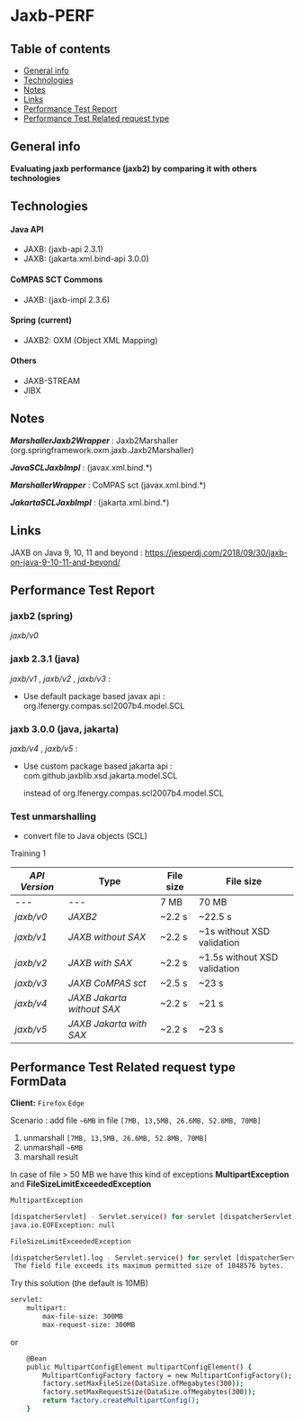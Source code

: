 # Jaxb-PERF

## Table of contents
* [General info](#general-info)
* [Technologies](#technologies)
* [Notes](#notes)
* [Links](#links)
* [Performance Test Report](#performance-test-report)
* [Performance Test Related request type](#performance-test-related-request-type-FormData)

## General info
**Evaluating jaxb performance (jaxb2) by comparing it with others technologies**

## Technologies
#### Java API
* JAXB: (jaxb-api 2.3.1)
* JAXB: (jakarta.xml.bind-api 3.0.0)
#### CoMPAS SCT Commons
* JAXB: (jaxb-impl 2.3.6) 
#### Spring (current)
* JAXB2: OXM (Object XML Mapping) 
#### Others
* JAXB-STREAM 
* JIBX 

## Notes

_**MarshallerJaxb2Wrapper**_  : Jaxb2Marshaller (org.springframework.oxm.jaxb.Jaxb2Marshaller)

_**JavaSCLJaxbImpl**_ : (javax.xml.bind.*)

_**MarshallerWrapper**_  : CoMPAS sct (javax.xml.bind.*)

_**JakartaSCLJaxbImpl**_  : (jakarta.xml.bind.*)
<!--
```bash
JavaSCLJaxbImpl implements JAXBUtil<SCL>
```
```bash
JakartaSCLJaxbImpl implements JAXBUtil<SCL>
```
```bash
public interface JAXBUtil<T extends Object> {
    byte[] marshal(T element);
    T unmarshal(String xml);
    T unmarshal(InputStream xml) throws IOException;
    T unmarshal(byte[] bytes) throws IOException;

    // SAX Utils
    String JAXP_SCHEMA_LANGUAGE = "http://java.sun.com/xml/jaxp/properties/schemaLanguage";
    String W3C_XML_SCHEMA = "http://www.w3.org/2001/XMLSchema";
    T unmarshalWithSAX(InputSource inputSource) throws ParserConfigurationException, SAXException, JAXBException, jakarta.xml.bind.JAXBException;
    T unmarshalWithSAX(InputStream inputStream) throws JAXBException, ParserConfigurationException, SAXException, jakarta.xml.bind.JAXBException;
    
    String getName();
}
```
-->

## Links
JAXB on Java 9, 10, 11 and beyond :
https://jesperdj.com/2018/09/30/jaxb-on-java-9-10-11-and-beyond/

## Performance Test Report

### **jaxb2** (spring)

_jaxb/v0_

### **jaxb 2.3.1** (java)

_jaxb/v1_ , _jaxb/v2_ , _jaxb/v3_  :

* Use default package based javax api : org.lfenergy.compas.scl2007b4.model.SCL

### **jaxb 3.0.0** (java, jakarta)

_jaxb/v4_ , _jaxb/v5_ :

* Use custom package based jakarta api : com.github.jaxblib.xsd.jakarta.model.SCL

    instead of org.lfenergy.compas.scl2007b4.model.SCL
### Test unmarshalling
* convert file to Java objects (SCL)

Training 1

_API Version_ | Type                    | File size | File size
---           | ---                     |    ---    | ---
---           | ---                     |  7 MB   | 70 MB
_jaxb/v0_ | *JAXB2*                     | ~2.2 s    | ~22.5 s
_jaxb/v1_ | *JAXB without SAX*          | ~2.2 s    | ~1s without XSD validation
_jaxb/v2_ | *JAXB with SAX*             | ~2.2 s    | ~1.5s without XSD validation
_jaxb/v3_ | *JAXB CoMPAS sct*           | ~2.5 s    | ~23 s
_jaxb/v4_ | *JAXB Jakarta without SAX*  | ~2.2 s    | ~21 s
_jaxb/v5_ | *JAXB Jakarta with SAX*     | ~2.2 s    | ~23 s


## Performance Test Related request type FormData
**Client:** `Firefox` `Edge`

Scenario : add file `~6MB` in file `[7MB, 13,5MB, 26.6MB, 52.8MB, 70MB]`

1. unmarshall `[7MB, 13,5MB, 26.6MB, 52.8MB, 70MB]`
2. unmarshall `~6MB`
3. marshall result

In case of file > 50 MB we have this kind of exceptions **MultipartException** and **FileSizeLimitExceededException**
```bash
MultipartException

[dispatcherServlet] - Servlet.service() for servlet [dispatcherServlet] in context with path [] threw exception [Request processing failed; nested exception is org.springframework.web.multipart.MultipartException: Failed to parse multipart servlet request; nested exception is java.io.IOException: org.apache.tomcat.util.http.fileupload.impl.IOFileUploadException: Processing of multipart/form-data request failed. java.io.EOFException] with root cause
java.io.EOFException: null
```

```bash
FileSizeLimitExceededException

[dispatcherServlet].log - Servlet.service() for servlet [dispatcherServlet] in context with path [] threw exception [Request processing failed; nested exception is org.springframework.web.multipart.MaxUploadSizeExceededException: Maximum upload size exceeded; nested exception is java.lang.IllegalStateException: org.apache.tomcat.util.http.fileupload.impl.FileSizeLimitExceededException: The field file exceeds its maximum permitted size of 1048576 bytes.] with root cause
 The field file exceeds its maximum permitted size of 1048576 bytes.
```
Try this solution (the default is 10MB)

```bash
servlet:
    multipart:
        max-file-size: 300MB
        max-request-size: 300MB
```
or
```bash
	@Bean
	public MultipartConfigElement multipartConfigElement() {
		MultipartConfigFactory factory = new MultipartConfigFactory();
		factory.setMaxFileSize(DataSize.ofMegabytes(300));
		factory.setMaxRequestSize(DataSize.ofMegabytes(300));
		return factory.createMultipartConfig();
	}
```

